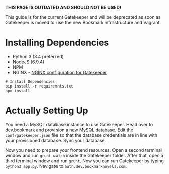 <!-- TITLE: Development Setup Guide (Old) -->

**THIS PAGE IS OUTDATED AND SHOULD NOT BE USED!**

This guide is for the current Gatekeeper and will be deprecated as soon as Gatekeeper is moved to use the new Bookmark infrastructure and Vagrant.
# Installing Dependencies
- Python 3 (3.4 preferred)
- NodeJS (6.9.4)
- NPM
- NGINX - [NGINX configuration for Gatekeeper](https://raw.githubusercontent.com/Bookmark-Novels/Resources/master/Configuration%20Files/bookmark-nginx-local.conf)
```
# Install Dependencies
pip install -r requiremnts.txt
npm install
```
# Actually Setting Up
You need a MySQL database instance to use Gatekeeper. Head over to [dev.bookmark](https://dev.bookmark.services) and provision a new MySQL database. Edit the `conf/gatekeeper.json` file so that the database credentials are in line with your provisioned database. Sync your database.

Now you need to prepare your frontend resources. Open a second terminal window and run `grunt watch` inside the Gatekeeper folder. After that, open a third terminal window and run `grunt`. Now you can run Gatekeeper by typing `python3 app.py`. Navigate to `auth.dev.bookmarknovels.com`.